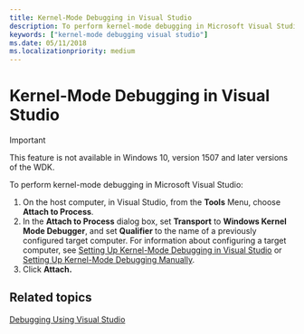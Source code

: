 ```yaml
---
title: Kernel-Mode Debugging in Visual Studio
description: To perform kernel-mode debugging in Microsoft Visual Studio
keywords: ["kernel-mode debugging visual studio"]
ms.date: 05/11/2018
ms.localizationpriority: medium
---
```


# <span id="debugger.performing_kernel-mode_debugging_using_visual_studio"></span>Kernel-Mode Debugging in Visual Studio

> [!IMPORTANT]
> This feature is not available in Windows 10, version 1507 and later versions of the WDK.
>


To perform kernel-mode debugging in Microsoft Visual Studio:

1.  On the host computer, in Visual Studio, from the **Tools** Menu, choose **Attach to Process**.
2.  In the **Attach to Process** dialog box, set **Transport** to **Windows Kernel Mode Debugger**, and set **Qualifier** to the name of a previously configured target computer. For information about configuring a target computer, see [Setting Up Kernel-Mode Debugging in Visual Studio](setting-up-kernel-mode-debugging-in-visual-studio.md) or [Setting Up Kernel-Mode Debugging Manually](setting-up-kernel-mode-debugging-in-windbg--cdb--or-ntsd.md).
3.  Click **Attach.**

## <span id="related_topics"></span>Related topics


[Debugging Using Visual Studio](debugging-using-visual-studio.md)

 

 






